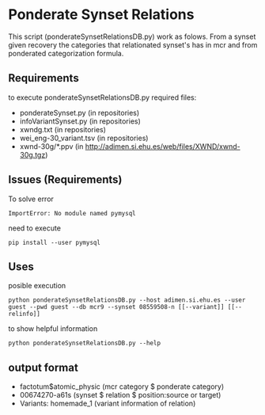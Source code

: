 
Ponderate Synset Relations
=======

This script (ponderateSynsetRelationsDB.py) work as folows. From a synset given recovery the categories that relationated synset's has in mcr and from ponderated categorization formula.

Requirements
-------

to execute ponderateSynsetRelationsDB.py required files:

* ponderateSynset.py (in repositories)
* infoVariantSynset.py (in repositories)
* xwndg.txt (in repositories)
* wei_eng-30_variant.tsv (in repositories)
* xwnd-30g/*.ppv (in http://adimen.si.ehu.es/web/files/XWND/xwnd-30g.tgz)

Issues (Requirements)
-------

To solve error 
```
ImportError: No module named pymysql
```
need to execute 
```
pip install --user pymysql
```

Uses
-------

posible execution
```
python ponderateSynsetRelationsDB.py --host adimen.si.ehu.es --user guest --pwd guest --db mcr9 --synset 08559508-n [[--variant]] [[--relinfo]]
```

to show helpful information
```
python ponderateSynsetRelationsDB.py --help
```

output format
-------

* factotum$atomic_physic (mcr category $ ponderate category)
* 00674270-a$61$s (synset $ relation $ position:source or target)
* Variants: homemade_1 (variant information of relation)
